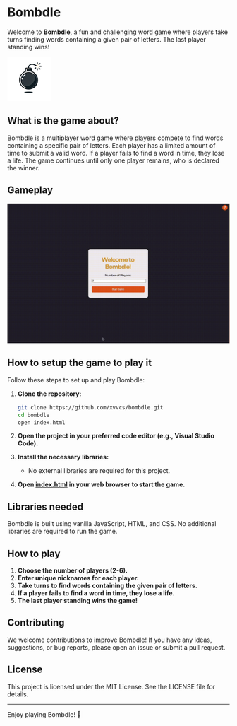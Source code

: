 # Bombdle

Welcome to **Bombdle**, a fun and challenging word game where players take turns finding words containing a given pair of letters. The last player standing wins!

![Bombdle Logo](img/logo.png)

## What is the game about?

Bombdle is a multiplayer word game where players compete to find words containing a specific pair of letters. Each player has a limited amount of time to submit a valid word. If a player fails to find a word in time, they lose a life. The game continues until only one player remains, who is declared the winner.

## Gameplay

![Gameplay GIF](img/presentation.gif)

## How to setup the game to play it

Follow these steps to set up and play Bombdle:

1. **Clone the repository:**
    ```bash
    git clone https://github.com/xvvcs/bombdle.git
    cd bombdle
    open index.html
    ```

2. **Open the project in your preferred code editor (e.g., Visual Studio Code).**

3. **Install the necessary libraries:**
    - No external libraries are required for this project.

4. **Open [index.html](http://_vscodecontentref_/0) in your web browser to start the game.**

## Libraries needed

Bombdle is built using vanilla JavaScript, HTML, and CSS. No additional libraries are required to run the game.

## How to play

1. **Choose the number of players (2-6).**
2. **Enter unique nicknames for each player.**
3. **Take turns to find words containing the given pair of letters.**
4. **If a player fails to find a word in time, they lose a life.**
5. **The last player standing wins the game!**

## Contributing

We welcome contributions to improve Bombdle! If you have any ideas, suggestions, or bug reports, please open an issue or submit a pull request.

## License

This project is licensed under the MIT License. See the LICENSE file for details.

---

Enjoy playing Bombdle! 🎉
